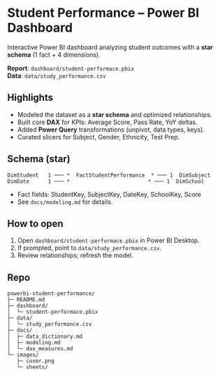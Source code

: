 # Student Performance – Power BI Dashboard

Interactive Power BI dashboard analyzing student outcomes with a **star schema** (1 fact + 4 dimensions).

**Report**: `dashboard/student-performace.pbix`  
**Data**: `data/study_performance.csv`

## Highlights
- Modeled the dataset as a **star schema** and optimized relationships.
- Built core **DAX** for KPIs: Average Score, Pass Rate, YoY deltas.
- Added **Power Query** transformations (unpivot, data types, keys).
- Curated slicers for Subject, Gender, Ethnicity, Test Prep.

## Schema (star)
```
DimStudent   1 ─── *  FactStudentPerformance  * ─── 1  DimSubject
DimDate      1 ─── *                         * ─── 1  DimSchool
```
- Fact fields: StudentKey, SubjectKey, DateKey, SchoolKey, Score
- See `docs/modeling.md` for details.

## How to open
1. Open `dashboard/student-performace.pbix` in Power BI Desktop.
2. If prompted, point to `data/study_performance.csv`.
3. Review relationships; refresh the model.

## Repo
```
powerbi-student-performance/
├─ README.md
├─ dashboard/
│  └─ student-performace.pbix
├─ data/
│  └─ study_performance.csv
├─ docs/
│  ├─ data_dictionary.md
│  ├─ modeling.md
│  └─ dax_measures.md
└─ images/
   ├─ cover.png
   └─ sheets/
```
